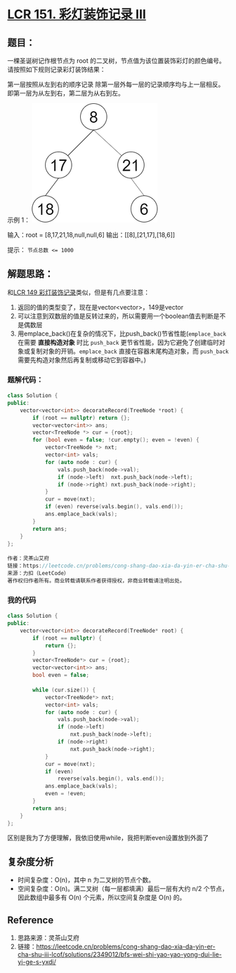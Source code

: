 # [LCR 151. 彩灯装饰记录 III](https://leetcode.cn/problems/cong-shang-dao-xia-da-yin-er-cha-shu-iii-lcof?envType=study-plan-v2&envId=coding-interviews)

## 题目：
一棵圣诞树记作根节点为 root 的二叉树，节点值为该位置装饰彩灯的颜色编号。请按照如下规则记录彩灯装饰结果：

第一层按照从左到右的顺序记录
除第一层外每一层的记录顺序均与上一层相反。即第一层为从左到右，第二层为从右到左。

示例 1：
![alt text](image-1.png)

输入：root = [8,17,21,18,null,null,6]
输出：[[8],[21,17],[18,6]]
 

提示：
`节点总数 <= 1000`

## 解题思路：
和[LCR 149 彩灯装饰记录](/搜索与回溯算法/LCR%20149.%20彩灯装饰记录%20I.md)类似，但是有几点要注意：
1. 返回的值的类型变了，现在是vector<vector<int>>，149是vector<int>
2. 可以注意到双数层的值是反转过来的，所以需要用一个boolean值去判断是不是偶数层
3. 用emplace_back()在复杂的情况下，比push_back()节省性能(`emplace_back` 在需要 **直接构造对象** 时比 `push_back` 更节省性能，因为它避免了创建临时对象或复制对象的开销。`emplace_back` 直接在容器末尾构造对象，而 `push_back` 需要先构造对象然后再复制或移动它到容器中。)

### 题解代码：
```c++
class Solution {
public:
    vector<vector<int>> decorateRecord(TreeNode *root) {
        if (root == nullptr) return {};
        vector<vector<int>> ans;
        vector<TreeNode *> cur = {root};
        for (bool even = false; !cur.empty(); even = !even) {
            vector<TreeNode *> nxt;
            vector<int> vals;
            for (auto node : cur) {
                vals.push_back(node->val);
                if (node->left)  nxt.push_back(node->left);
                if (node->right) nxt.push_back(node->right);
            }
            cur = move(nxt);
            if (even) reverse(vals.begin(), vals.end());
            ans.emplace_back(vals);
        }
        return ans;
    }
};

作者：灵茶山艾府
链接：https://leetcode.cn/problems/cong-shang-dao-xia-da-yin-er-cha-shu-iii-lcof/solutions/2349012/bfs-wei-shi-yao-yao-yong-dui-lie-yi-ge-s-yxdi/
来源：力扣（LeetCode）
著作权归作者所有。商业转载请联系作者获得授权，非商业转载请注明出处。
```

### 我的代码
```c++
class Solution {
public:
    vector<vector<int>> decorateRecord(TreeNode* root) {
        if (root == nullptr) {
            return {};
        }
        vector<TreeNode*> cur = {root};
        vector<vector<int>> ans;
        bool even = false;

        while (cur.size()) {
            vector<TreeNode*> nxt;
            vector<int> vals;
            for (auto node : cur) {
                vals.push_back(node->val);
                if (node->left)
                    nxt.push_back(node->left);
                if (node->right)
                    nxt.push_back(node->right);
            }
            cur = move(nxt);
            if (even)
                reverse(vals.begin(), vals.end());
            ans.emplace_back(vals);
            even = !even;
        }
        return ans;
    }
};
```
区别是我为了方便理解，我依旧使用while，我把判断even设置放到外面了

## 复杂度分析
+ 时间复杂度：O(n)，其中 n 为二叉树的节点个数。
+ 空间复杂度：O(n)。满二叉树（每一层都填满）最后一层有大约 n/2 个节点，因此数组中最多有 O(n) 个元素，所以空间复杂度是 O(n) 的。

## Reference
1. 思路来源：灵茶山艾府
2. 链接：https://leetcode.cn/problems/cong-shang-dao-xia-da-yin-er-cha-shu-iii-lcof/solutions/2349012/bfs-wei-shi-yao-yao-yong-dui-lie-yi-ge-s-yxdi/